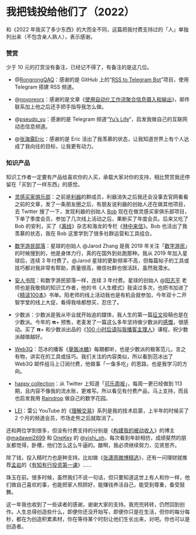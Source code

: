 # 我把钱投给他们了（2022）

和《2022 年我买了多少东西》的大而全不同，这篇把我付费支持过的「人」单独列出来（不包含亲人熟人），表示感谢。

### 赞赏

少于 10 元的打赏没有备注，已经记不得了，有备注的是这几位。

*   @[RongrongQAQ](https://twitter.com/RongrongQAQ)：感谢的是 GitHub 上的“[RSS to Telegram Bot](https://github.com/Rongronggg9/RSS-to-Telegram-Bot/blob/dev/README.zh.md)”项目，使用 Telegram 搭建 RSS 频道。
    
*   @[novoreorx](https://twitter.com/novoreorx)：感谢的是文章《[使用自动化工作流聚合信息摄入和输出](https://reorx.com/blog/sharing-my-footprints-automation/)》，邮件联系加上他之后还手把手指导我怎么做。
    
*   @[pseudo\_yu](https://twitter.com/pseudo_yu)：感谢的是 Telegram 频道“[Yu’s Life](https://t.me/pseudoyulife)”，启发我做自己的互联网动态信息频道。
    
*   @[张海露Eric](https://weibo.com/u/2505838100)：感谢的是 Eric 活出了我羡慕的状态，让我知道世界上有个人达成了我向往的目标，让我更有动力。
    

### 知识产品

知识工作者一定要有产品给喜欢你的人买，承载大家对你的支持，相比赞赏我还停留在「买到了一样东西」的感觉。

*   [灵感买家俱乐部](https://club.q24.io/tag/the-club/)：之前是[利器](https://liqi.io/)的群成员，利器消失之后我还会没事去官网看看之前的文章，发了一条朋友圈之后，有朋友说利器的创始人还在做其他项目，去 Twitter 搜了一下，发现利器的创始人 [Bob](https://twitter.com/fm100) 现在在做灵感买家俱乐部项目，下单了季度会员，参加了几次线上活动之后，果断买了年度会员。后来又吃了 Bob 的安利，买了《[离线](https://the-offline.com/)》杂志和海龙的专栏《[林中来信](https://laixin.one/)》。Bob 也活出了我羡慕的状态，我在 Bob 这里学到了很多社群运营和工具组合。
    
*   [数字游民部落](https://t.zsxq.com/0979qRY2K)：星球的创始人 @Jarod Zhang 是我 2019 年关注「[数字游民](https://jarodise.com/)」的时候搜到的，他是身体力行，真的在国外到处跑那种。我从 2019 年加入星球后，连续 3 年付费了。@Jarod 星球的更新频率不高，但每篇帖子的工具或技巧都对我非常有帮助，质量很高，微信社群也很活跃，虽然我潜水。
    
*   [安人书院](https://t.zsxq.com/09ztLauPx)：和数字游民部落一样，连续 3 年付费。星球的创始人 @[阳志平](https://www.yangzhiping.com/) 老师也是我敬佩的知识工作者，他的书《人生模式》我读过多次，也把书加进了《[精读100本](https://www.douban.com/doulist/142071384/)》书单。阳老师的线上活动我也是有机会就参加，今年双十二开智学堂的线上大促，看得我啥都想买，忍住了。
    
*   少数派：少数派是我从毕业就开始追的媒体，我人生的第一篇[征文](https://sspai.com/post/45958)投稿也是在少数派。今年的 𝝿+ 预售，老麦发了一篇这么多年坚持做少数派的[感慨](https://weibo.com/1611435224/LzaFmpZGl)，很感动。买了 𝝿+ 和少数派出品的《[100 小时后请叫我播客主理人](https://sspai.com/series/280)》课程，祝少数派越做越好。
    
*   [Web3Q](http://web3q.net/)：范冰的播客《[量贩冰糖](https://www.xiaoyuzhoufm.com/podcast/61df010313704eb05c10dece)》每期都听，也是少数派的极客范儿，言之有物，讲实在的工具或技巧。我们关注的内容类似，所以看到范冰出了 Web3Q 邮件组马上订阅付费，他做事「一鱼多吃」的思路，也是我学习的方向。
    
*   [happy collection](https://happyxiao.com/hc/)：从 Twitter 上知道「[可乐周报](https://coke.do/)」，每周一更已经做到 113 期，且内容不像我的流水账，更难写。所以看见有付费产品，马上支持，而且也启发我用 [Raindrop](https://raindrop.io/) 做自己的数字花园。
    
*   [LEI](https://www.youtube.com/@TheMarketMemo)：雷公 YouTube 的《[理解交易](https://www.youtube.com/playlist?list=PLjoHDinVemrHNDCowVzPngy8M8XWIBe_Y)》系列是我的技术启蒙，上半年的时候买了 2 个月的频道会员，市场走熊之后就取消了。
    

还和两位学到很多，但没有付费支持的分别是《[构建我的被动收入](https://www.bmpi.dev/)》的博主 @[madawei2699](https://twitter.com/madawei2699) 和 [OneKey](https://onekey.so/) 的 @[yishi\_oh](https://twitter.com/yishi_oh)，每次看到年龄相仿，成绩斐然的朋友都觉得，卧槽，他们怎么这么牛逼的。酸啊，我必须继续努力，见贤思齐。

除了钱，投入精时力也是种支持。比如做《[张潇雨微博精选](https://rili.zxy.wiki/)》，还有一问理财就推荐[孟岩](https://www.xiaoyuzhoufm.com/podcast/611719d3cb0b82e1df0ad29e)的《[有知有行投资第一课](https://youzhiyouxing.cn/curriculum)》……

珠玉在前。很多时候，虽然我们不说一句话，但只要知道这世上有人和你一样，他们做自己喜欢的事，也能把家人照顾好，能赚钱养活自己，能受到尊重，备受鼓舞。

这一年我也收到了一些读者的感谢，谢谢大家的支持。我兜兜转转，仍然回到创作。人生总得创造些什么，即便你还没开始写，即便你只是在生活，但你的每分每秒，都在为创造积累素材，你在等待某个时刻让他们生长出来，对吧。你也可以是创造者。